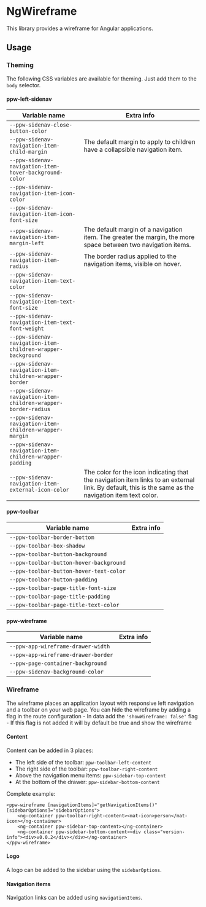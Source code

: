 # NgWireframe

This library provides a wireframe for Angular applications.

## Usage

### Theming

The following CSS variables are available for theming. Just add them to the `body` selector.

#### ppw-left-sidenav

| Variable name                                                  | Extra info                                                                                                                                            |
| -------------------------------------------------------------- | ----------------------------------------------------------------------------------------------------------------------------------------------------- |
| `--ppw-sidenav-close-button-color`                             |                                                                                                                                                       |
| `--ppw-sidenav-navigation-item-child-margin`                   | The default margin to apply to children have a collapsible navigation item.                                                                           |
| `--ppw-sidenav-navigation-item-hover-background-color`         |                                                                                                                                                       |
| `--ppw-sidenav-navigation-item-icon-color`                     |                                                                                                                                                       |
| `--ppw-sidenav-navigation-item-icon-font-size`                 |                                                                                                                                                       |
| `--ppw-sidenav-navigation-item-margin-left`                    | The default margin of a navigation item. The greater the margin, the more space between two navigation items.                                         |
| `--ppw-sidenav-navigation-item-radius`                         | The border radius applied to the navigation items, visible on hover.                                                                                  |
| `--ppw-sidenav-navigation-item-text-color`                     |                                                                                                                                                       |
| `--ppw-sidenav-navigation-item-text-font-size`                 |                                                                                                                                                       |
| `--ppw-sidenav-navigation-item-text-font-weight`               |                                                                                                                                                       |
| `--ppw-sidenav-navigation-item-children-wrapper-background`    |                                                                                                                                                       |
| `--ppw-sidenav-navigation-item-children-wrapper-border`        |                                                                                                                                                       |
| `--ppw-sidenav-navigation-item-children-wrapper-border-radius` |                                                                                                                                                       |
| `--ppw-sidenav-navigation-item-children-wrapper-margin`        |                                                                                                                                                       |
| `--ppw-sidenav-navigation-item-children-wrapper-padding`       |                                                                                                                                                       |
| `--ppw-sidenav-navigation-item-external-icon-color`            | The color for the icon indicating that the navigation item links to an external link. By default, this is the same as the navigation item text color. |

#### ppw-toolbar

| Variable name                           | Extra info |
| --------------------------------------- | ---------- |
| `--ppw-toolbar-border-bottom`           |            |
| `--ppw-toolbar-box-shadow`              |            |
| `--ppw-toolbar-button-background`       |            |
| `--ppw-toolbar-button-hover-background` |            |
| `--ppw-toolbar-button-hover-text-color` |            |
| `--ppw-toolbar-button-padding`          |            |
| `--ppw-toolbar-page-title-font-size`    |            |
| `--ppw-toolbar-page-title-padding`      |            |
| `--ppw-toolbar-page-title-text-color`   |            |

#### ppw-wireframe

| Variable name                       | Extra info |
| ----------------------------------- | ---------- |
| `--ppw-app-wireframe-drawer-width`  |            |
| `--ppw-app-wireframe-drawer-border` |            |
| `--ppw-page-container-background`   |            |
| `--ppw-sidenav-background-color`    |            |

### Wireframe

The wireframe places an application layout with responsive left navigation and a toolbar on your web page.
You can hide the wireframe by adding a flag in the route configuration - In data add the `'showWireframe: false'` flag - If this flag is not added it will by default be true and show the wireframe

#### Content

Content can be added in 3 places:

-   The left side of the toolbar: `ppw-toolbar-left-content`
-   The right side of the toolbar: `ppw-toolbar-right-content`
-   Above the navigation menu items: `ppw-sidebar-top-content`
-   At the bottom of the drawer: `ppw-sidebar-bottom-content`

Complete example:

    <ppw-wireframe [navigationItems]="getNavigationItems()" [sidebarOptions]="sidebarOptions">
        <ng-container ppw-toolbar-right-content><mat-icon>person</mat-icon></ng-container>
        <ng-container ppw-sidebar-top-content></ng-container>
        <ng-container ppw-sidebar-bottom-content><div class="version-info"><div>v0.0.2</div></div></ng-container>
    </ppw-wireframe>

#### Logo

A logo can be added to the sidebar using the `sidebarOptions`.

#### Navigation items

Navigation links can be added using `navigationItems`.
